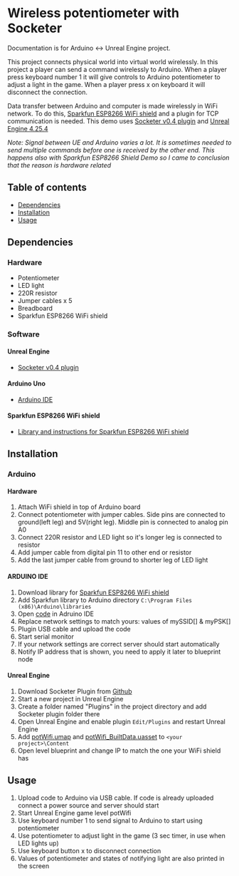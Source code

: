 # Wireless potentiometer with Socketer
Documentation is for Arduino <-> Unreal Engine project.

This project connects physical world into virtual world wirelessly. In this project a player can send a command wirelessly to Arduino. When a player press keyboard number 1 it will give controls to Arduino potentiometer to adjust a light in the game. When a player press x on keyboard it will disconnect the connection.

Data transfer between Arduino and computer is made wirelessly in WiFi network. To do this, [Sparkfun ESP8266 WiFi shield](https://www.sparkfun.com/products/13287) and a plugin for TCP communication is needed. This demo uses [Socketer v0.4 plugin](https://github.com/How2Compute/Socketer) and [Unreal Engine 4.25.4](https://www.unrealengine.com/en-US/)

_Note: Signal between UE and Arduino varies a lot. It is sometimes needed to send multiple commands before one is received by the other end. This happens also with Sparkfun ESP8266 Shield Demo so I came to conclusion that the reason is hardware related_

## Table of contents
* [Dependencies](#dependencies)
* [Installation](#installation)
* [Usage](#usage)

## Dependencies

### Hardware
* Potentiometer
* LED light
* 220R resistor
* Jumper cables x 5
* Breadboard
* Sparkfun ESP8266 WiFi shield

### Software

#### Unreal Engine
* [Socketer v0.4 plugin](https://github.com/How2Compute/Socketer)

#### Arduino Uno
* [Arduino IDE](https://www.arduino.cc/en/software)

#### Sparkfun ESP8266 WiFi shield
* [Library and instructions for Sparkfun ESP8266 WiFi shield](https://learn.sparkfun.com/tutorials/esp8266-wifi-shield-hookup-guide?_ga=2.232777183.154801248.1606463257-1158639612.1605182896#installing-the-esp8266-at-library)

## Installation

### Arduino

#### Hardware
1. Attach WiFi shield in top of Arduino board
2. Connect potentiometer with jumper cables. Side pins are connected to ground(left leg) and 5V(right leg). Middle pin is connected to analog pin A0
3. Connect 220R resistor and LED light so it's longer leg is connected to resistor
4. Add jumper cable from digital pin 11 to other end or resistor
5. Add the last jumper cable from ground to shorter leg of LED light

#### ARDUINO IDE
1. Download library for [Sparkfun ESP8266 WiFi shield](https://learn.sparkfun.com/tutorials/esp8266-wifi-shield-hookup-guide?_ga=2.232777183.154801248.1606463257-1158639612.1605182896#installing-the-esp8266-at-library)
2. Add Sparkfun library to Arduino directory `C:\Program Files (x86)\Arduino\libraries`
3. Open [code](https://github.com/HAMK-ICT-Project8/arduino-scripts/blob/main/Socketer/Wireless%20Potentiometer/wifiPotTimer.ino) in Adruino IDE
4. Replace network settings to match yours: values of mySSID[] & myPSK[]
4. Plugin USB cable and upload the code
5. Start serial monitor
6. If your network settings are correct server should start automatically
7. Notify IP address that is shown, you need to apply it later to blueprint node


#### Unreal Engine
1. Download Socketer Plugin from [Github](https://github.com/How2Compute/Socketer)
2. Start a new project in Unreal Engine
3. Create a folder named "Plugins" in the project directory and add Socketer plugin folder there
4. Open Unreal Engine and enable plugin `Edit/Plugins` and restart Unreal Engine
5. Add [potWifi.umap](https://github.com/HAMK-ICT-Project8/arduino-scripts/blob/main/Socketer/Wireless%20Potentiometer/potWifi.umap) and [potWifi_BuiltData.uasset](https://github.com/HAMK-ICT-Project8/arduino-scripts/blob/main/Socketer/Wireless%20Potentiometer/potWifi_BuiltData.uasset) to `<your project>\Content`
6. Open level blueprint and change IP to match the one your WiFi shield has

## Usage

1. Upload code to Arduino via USB cable. If code is already uploaded connect a power source and server should start
2. Start Unreal Engine game level potWifi
3. Use keyboard number 1 to send signal to Arduino to start using potentiometer
4. Use potentiometer to adjust light in the game (3 sec timer, in use when LED lights up)
5. Use keyboard button x to disconnect connection
6. Values of potentiometer and states of notifying light are also printed in the screen
